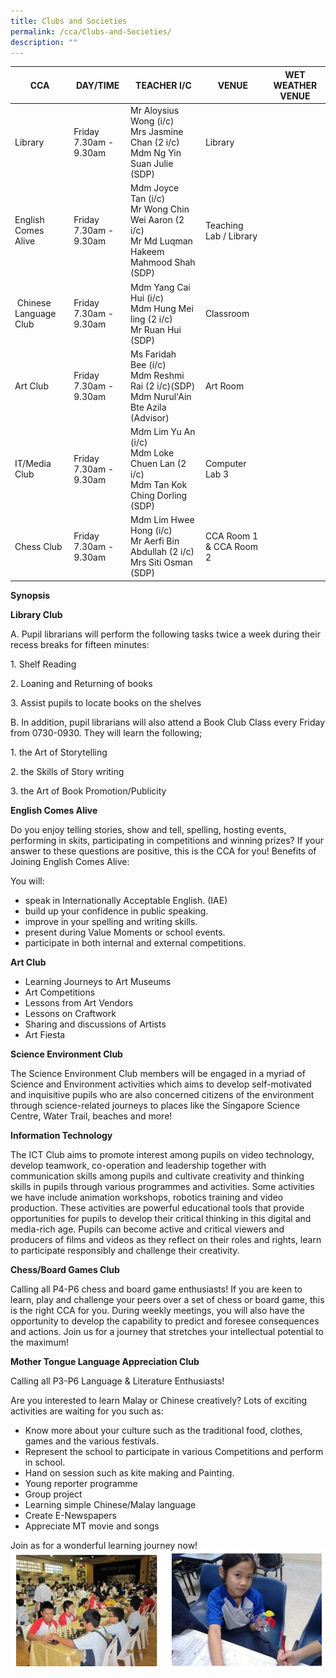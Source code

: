 ```yaml
---
title: Clubs and Societies
permalink: /cca/Clubs-and-Societies/
description: ""
---
```

| CCA | DAY/TIME | TEACHER I/C | VENUE | WET WEATHER VENUE |
| -------- | -------- | -------- | -------- | -------- |
|Library| Friday<br>7.30am - 9.30am| Mr Aloysius Wong (i/c)<br>Mrs Jasmine Chan (2 i/c)<br>Mdm Ng Yin Suan Julie (SDP) | Library |
| English Comes Alive | Friday<br>7.30am - 9.30am| Mdm Joyce Tan (i/c)<br>Mr Wong Chin Wei Aaron (2 i/c)<br>Mr Md Luqman Hakeem Mahmood Shah (SDP) |Teaching Lab / Library
| Chinese Language Club| Friday<br>7.30am - 9.30am| Mdm Yang Cai Hui (i/c)<br>Mdm Hung Mei ling (2 i/c)<br>Mr Ruan Hui (SDP) |Classroom
|Art Club| Friday<br>7.30am - 9.30am| Ms Faridah Bee (i/c)<br>Mdm Reshmi Rai (2 i/c)(SDP)<br>Mdm Nurul'Ain Bte Azila (Advisor) | Art Room
| IT/Media<br>Club | Friday<br>7.30am - 9.30am| Mdm Lim Yu An (i/c)<br>Mdm Loke Chuen Lan (2 i/c)<br>Mdm Tan Kok Ching Dorling (SDP) | Computer Lab 3
|Chess Club| Friday<br>7.30am - 9.30am|Mdm Lim Hwee Hong (i/c)<br>Mr Aerfi Bin Abdullah (2 i/c)<br>Mrs Siti Osman (SDP) | CCA Room 1 & CCA Room 2 |


**Synopsis**

**Library Club**

A. Pupil librarians will perform the following tasks twice a week during their recess breaks for fifteen minutes:

1\. Shelf Reading

2\. Loaning and Returning of books

3\. Assist pupils to locate books on the shelves

  

B. In addition, pupil librarians will also attend a Book Club Class every Friday from 0730-0930. They will learn the following;

1\. the Art of Storytelling

2\. the Skills of Story writing

3\. the Art of Book Promotion/Publicity

  

**English Comes Alive**

Do you enjoy telling stories, show and tell, spelling, hosting events, performing in skits, participating in competitions and winning prizes? If your answer to these questions are positive, this is the CCA for you! Benefits of Joining English Comes Alive:

  

You will:

*   speak in Internationally Acceptable English. (IAE)
*   build up your confidence in public speaking.
*   improve in your spelling and writing skills.
*   present during Value Moments or school events.
*   participate in both internal and external competitions.

**Art Club**

*   Learning Journeys to Art Museums
*   Art Competitions
*   Lessons from Art Vendors
*   Lessons on Craftwork
*   Sharing and discussions of Artists
*   Art Fiesta

  

**Science Environment Club**

The Science Environment Club members will be engaged in a myriad of Science and Environment activities which aims to develop self-motivated and inquisitive pupils who are also concerned citizens of the environment through science-related journeys to places like the Singapore Science Centre, Water Trail, beaches and more!

  

**Information Technology**

The ICT Club aims to promote interest among pupils on video technology, develop teamwork, co-operation and leadership together with communication skills among pupils and cultivate creativity and thinking skills in pupils through various programmes and activities. Some activities we have include animation workshops, robotics training and video production. These activities are powerful educational tools that provide opportunities for pupils to develop their critical thinking in this digital and media-rich age. Pupils can become active and critical viewers and producers of films and videos as they reflect on their roles and rights, learn to participate responsibly and challenge their creativity.

  

**Chess/Board Games Club**

Calling all P4-P6 chess and board game enthusiasts! If you are keen to learn, play and challenge your peers over a set of chess or board game, this is the right CCA for you. During weekly meetings, you will also have the opportunity to develop the capability to predict and foresee consequences and actions. Join us for a journey that stretches your intellectual potential to the maximum!

  

**Mother Tongue Language Appreciation Club**

Calling all P3-P6 Language & Literature Enthusiasts!

Are you interested to learn Malay or Chinese creatively? Lots of exciting activities are waiting for you such as:

*   Know more about your culture such as the traditional food, clothes, games and the various festivals.
*   Represent the school to participate in various Competitions and perform in school.
*   Hand on session such as kite making and Painting.
*   Young reporter programme
*   Group project
*   Learning simple Chinese/Malay language
*   Create E-Newspapers
*   Appreciate MT movie and songs

Join as for a wonderful learning journey now!
![](/images/Amendment%202.jpeg)